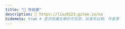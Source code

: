 ```yaml
---
title: "💌 写给娜"
description: 💝 https://liuz0123.gitee.io/na
hidemeta: true # 是否隐藏文章的元信息，如发布日期、作者等
---
```


